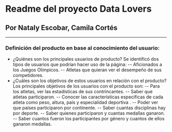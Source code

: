 # Readme del proyecto Data Lovers
## Por Nataly Escobar, Camila Cortés
___
### Definición del producto en base al conocimiento del usuario:
- ¿Quiénes son los principales usuarios de producto?
Se identificó dos tipos de usuarios que podrían hacer uso de la página:
    -- Aficionados a los Juegos Olimpicos.
    -- Atletas que quieran ver el desempeño de sus competidores.
- ¿Cuáles son los objetivos de estos usuarios en relación con el producto?
Los principales objetivos de los usuarios con el producto son:
    -- Para los atletas, ver las estadísticas de sus contrincantes.
    -- Saber que atletas participaron.
    -- Conocer las características especificas de cada atleta como peso, altura, país y especialidad deportiva .
    -- Poder ver que países participaron por continente.
    -- Saber cuantas disciplinas hay por deporte.
    -- Saber quienes participaron y cuantas medallas ganaron.
    -- Saber cuantos fueron los participantes por género y cuantos de ellos ganaron medallas. 